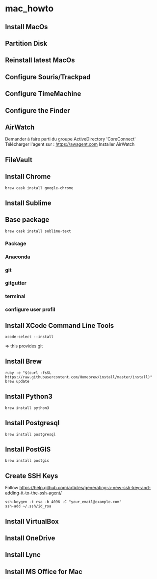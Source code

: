 # mac_howto

## Install MacOs

## Partition Disk

## Reinstall latest MacOs

## Configure Souris/Trackpad

## Configure TimeMachine

## Configure the Finder

## AirWatch

Demander à faire parti du groupe ActiveDirectory 'CoreConnect'
Télécharger l'agent sur : https://awagent.com
Installer AirWatch

## FileVault

## Install Chrome

	brew cask install google-chrome

## Install Sublime

## Base package

	brew cask install sublime-text

### Package

### Anaconda

### git

### gitgutter

### terminal

### configure user profil

## Install XCode Command Line Tools

	xcode-select --install

=> this provides git

## Install Brew

	ruby -e "$(curl -fsSL https://raw.githubusercontent.com/Homebrew/install/master/install)"
	brew update

## Install Python3

	brew install python3


## Install Postgresql

	brew install postgresql

## Install PostGIS

	brew install postgis


## Create SSH Keys

Follow https://help.github.com/articles/generating-a-new-ssh-key-and-adding-it-to-the-ssh-agent/

	ssh-keygen -t rsa -b 4096 -C "your_email@example.com"
	ssh-add ~/.ssh/id_rsa

## Install VirtualBox

## Install OneDrive

## Install Lync

## Install MS Office for Mac
